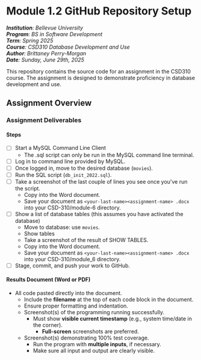 # Module 1.2 GitHub Repository Setup

_**Institution**: Bellevue University_  
_**Program**: BS in Software Development_  
_**Term**: Spring 2025_  
_**Course**: CSD310 Database Development and Use_  
_**Author**: Brittaney Perry-Morgan_  
_**Date**: Sunday, June 29th, 2025_

This repository contains the source code for an assignment in the CSD310 course. The assignment is designed to demonstrate proficiency in database development and use.

## Assignment Overview

### Assignment Deliverables

#### Steps

- [ ] Start a MySQL Command Line Client
    - The .sql script can only be run in the MySQL command line terminal.
- [ ] Log in to command line provided by MySQL.
- [ ] Once logged in, move to the desired database (`movies`).
- [ ] Run the SQL script (`db_init_2022.sql`).
- [ ] Take a screenshot of the last couple of lines you see once you've run the script. 
    - Copy into the Word document. 
    - Save your document as `<your-last-name><assignment-name> .docx` into your CSD-310/module-6 directory.
- [ ] Show a list of database tables (this assumes you have activated the database)
    - Move to database: use `movies`.
    - Show tables
    - Take a screenshot of the result of SHOW TABLES. 
    - Copy into the Word document. 
    - Save your document as `<your-last-name><assignment-name> .docx` into your CSD-310/module_6 directory.
- [ ] Stage, commit, and push your work to GitHub.

#### Results Document (Word or PDF)

- All code pasted directly into the document. 
    - Include the **filename** at the top of each code block in the document. 
    - Ensure proper formatting and indentation.
  - Screenshot(s) of the programming running successfully.
    - Must show **visible current timestamp** (e.g., system time/date in the corner).
      - **Full-screen** screenshots are preferred.
  - Screenshot(s) demonstrating 100% test coverage.
    - Run the program with **multiple inputs**, if necessary.
    - Make sure all input and output are clearly visible.
